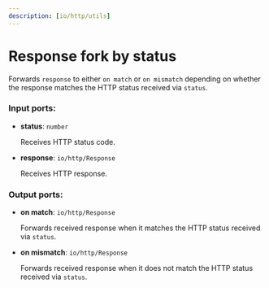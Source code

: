 ```yaml
---
description: [io/http/utils]
---
```


# Response fork by status

Forwards `response` to either `on match` or `on mismatch` depending on whether the response matches the HTTP status received via `status`.

### Input ports:

* __status__: `number`

    Receives HTTP status code.


* __response__: ``io/http/Response``

    Receives HTTP response.

### Output ports:

* __on match__: ``io/http/Response``

    Forwards received response when it matches the HTTP status received via `status`.


* __on mismatch__: ``io/http/Response``

    Forwards received response when it does not match the HTTP status received via `status`.

